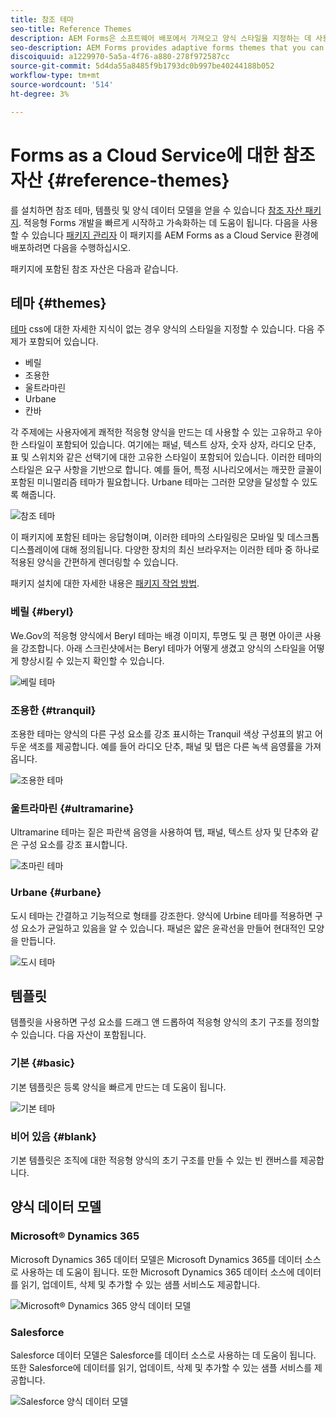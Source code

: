 ```yaml
---
title: 참조 테마
seo-title: Reference Themes
description: AEM Forms은 소프트웨어 배포에서 가져오고 양식 스타일을 지정하는 데 사용할 수 있는 적응형 양식 테마를 제공합니다.
seo-description: AEM Forms provides adaptive forms themes that you can get from Software Distribution and use to style a form.
discoiquuid: a1229970-5a5a-4f76-a880-278f972587cc
source-git-commit: 5d4da55a8485f9b1793dc0b997be40244188b052
workflow-type: tm+mt
source-wordcount: '514'
ht-degree: 3%

---
```



# Forms as a Cloud Service에 대한 참조 자산 {#reference-themes}

를 설치하면 참조 테마, 템플릿 및 양식 데이터 모델을 얻을 수 있습니다 [참조 자산 패키지](https://experience.adobe.com/#/downloads/content/software-distribution/en/aemcloud.html?package=/content/software-distribution/en/details.html/content/dam/aemcloud/public/aem-forms-reference-content.ui.content-2.0.0.zip). 적응형 Forms 개발을 빠르게 시작하고 가속화하는 데 도움이 됩니다. 다음을 사용할 수 있습니다 [패키지 관리자](https://experienceleague.adobe.com/docs/experience-manager-cloud-service/content/implementing/developer-tools/package-manager.html) 이 패키지를 AEM Forms as a Cloud Service 환경에 배포하려면 다음을 수행하십시오.

패키지에 포함된 참조 자산은 다음과 같습니다.

## 테마 {#themes}

[테마](/help/forms/themes.md) css에 대한 자세한 지식이 없는 경우 양식의 스타일을 지정할 수 있습니다. 다음 주제가 포함되어 있습니다.

* 베릴
* 조용한
* 울트라마린
* Urbane
* 칸바

각 주제에는 사용자에게 쾌적한 적응형 양식을 만드는 데 사용할 수 있는 고유하고 우아한 스타일이 포함되어 있습니다. 여기에는 패널, 텍스트 상자, 숫자 상자, 라디오 단추, 표 및 스위치와 같은 선택기에 대한 고유한 스타일이 포함되어 있습니다. 이러한 테마의 스타일은 요구 사항을 기반으로 합니다. 예를 들어, 특정 시나리오에서는 깨끗한 글꼴이 포함된 미니멀리즘 테마가 필요합니다. Urbane 테마는 그러한 모양을 달성할 수 있도록 해줍니다.

![참조 테마](/help/forms/assets/ref-themes.png)

이 패키지에 포함된 테마는 응답형이며, 이러한 테마의 스타일링은 모바일 및 데스크톱 디스플레이에 대해 정의됩니다. 다양한 장치의 최신 브라우저는 이러한 테마 중 하나로 적용된 양식을 간편하게 렌더링할 수 있습니다.

패키지 설치에 대한 자세한 내용은 [패키지 작업 방법](/help/implementing/developing/tools/package-manager.md).

### 베릴 {#beryl}

We.Gov의 적응형 양식에서 Beryl 테마는 배경 이미지, 투명도 및 큰 평면 아이콘 사용을 강조합니다. 아래 스크린샷에서는 Beryl 테마가 어떻게 생겼고 양식의 스타일을 어떻게 향상시킬 수 있는지 확인할 수 있습니다.

![베릴 테마](/help/forms/assets/beryl.png)

<!--[Click to enlarge

](assets/beryl-1.png)-->

<!-- ## Exec {#exec}

Exec theme avoids solid background fills to emphasize form components. Selecting and clicking components changes font colors. In comparison to the default Canvas theme, font color of the text in the selected tab changes to dark blue. Notice how the navigation and submit buttons are different from the Beryl theme.

![Exec theme](/help/forms/assets/exec.png) -->

<!--[Click to enlarge

](assets/exec-1.png)-->

<!-- ## Exec Light {#exec-light}

Exec Light theme uses white space to create a seamless experience. The Next and Submit buttons get a solid fill and 3D shadow. Selected tabs on the left get an arrow instead of double-check marks.

![Exec light theme](/help/forms/assets/exec-light.png) -->

<!--[Click to enlarge

](assets/exec-light-1.png)-->

<!-- ## Liberty {#liberty}

Liberty theme uses a minimalist approach to highlight the important. For example, the font color of the visited tab changes to green. You can only see the bottom-outline of the text box which emulates the look of a paper-based form with lines. The active text box has a black bottom-outline while others get light gray bottom-outline.

![Liberty theme](/help/forms/assets/liberty.png) -->
<!--[Click to enlarge](assets/liberty-1.png)-->

### 조용한 {#tranquil}

조용한 테마는 양식의 다른 구성 요소를 강조 표시하는 Tranquil 색상 구성표의 밝고 어두운 색조를 제공합니다. 예를 들어 라디오 단추, 패널 및 탭은 다른 녹색 음영률을 가져옵니다.

![조용한 테마](/help/forms/assets/tranquil.png)

<!--[Click to enlarge](assets/tranquil-1.png)-->

### 울트라마린 {#ultramarine}

Ultramarine 테마는 짙은 파란색 음영을 사용하여 탭, 패널, 텍스트 상자 및 단추와 같은 구성 요소를 강조 표시합니다.

![초마린 테마](/help/forms/assets/ultramarine.png)
<!--[Click to enlarge](assets/ultramarine-1.png)-->

### Urbane {#urbane}

도시 테마는 간결하고 기능적으로 형태를 강조한다. 양식에 Urbine 테마를 적용하면 구성 요소가 균일하고 있음을 알 수 있습니다. 패널은 얇은 윤곽선을 만들어 현대적인 모양을 만듭니다.

![도시 테마](/help/forms/assets/urbane.png)
<!--[Click to enlarge](assets/urbane-1.png)-->

<!-- ## U.S. Web Design Standards {#u-s-web-design-standards}

U.S. Web Design Standards theme, as the name suggests, uses typefaces and styles described in the Draft U.S. Web Design Standards site. The web standard is used by federal organizations to create consistent web experiences across federal government websites.

![U.S. Web Design Standards Theme](/help/forms/assets/us-web-standards.png) -->
<!--[Click to enlarge](assets/usgov.png)-->


## 템플릿

템플릿을 사용하면 구성 요소를 드래그 앤 드롭하여 적응형 양식의 초기 구조를 정의할 수 있습니다. 다음 자산이 포함됩니다.

### 기본 {#basic}

기본 템플릿은 등록 양식을 빠르게 만드는 데 도움이 됩니다.

![기본 테마](/help/forms/assets/exec.png)

### 비어 있음 {#blank}

기본 템플릿은 조직에 대한 적응형 양식의 초기 구조를 만들 수 있는 빈 캔버스를 제공합니다.

## 양식 데이터 모델

### Microsoft® Dynamics 365

Microsoft Dynamics 365 데이터 모델은 Microsoft Dynamics 365를 데이터 소스로 사용하는 데 도움이 됩니다. 또한 Microsoft Dynamics 365 데이터 소스에 데이터를 읽기, 업데이트, 삭제 및 추가할 수 있는 샘플 서비스도 제공합니다.

![Microsoft® Dynamics 365 양식 데이터 모델](/help/forms/assets/microsoft-dynamic-fdm.png)

### Salesforce

Salesforce 데이터 모델은 Salesforce를 데이터 소스로 사용하는 데 도움이 됩니다. 또한 Salesforce에 데이터를 읽기, 업데이트, 삭제 및 추가할 수 있는 샘플 서비스를 제공합니다.

![Salesforce 양식 데이터 모델](/help/forms/assets/salesforce-fdm.png)
